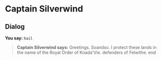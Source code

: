 # Captain Silverwind
## Dialog

**You say:** `hail`



>**Captain Silverwind says:** Greetings. Soandso.  I protect these lands in the name of the Royal Order of Koada'Vie. defenders of Felwithe.
end

